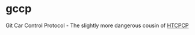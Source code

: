 # gccp
Git Car Control Protocol - The slightly more dangerous cousin of [HTCPCP](https://en.wikipedia.org/wiki/Hyper_Text_Coffee_Pot_Control_Protocol)
